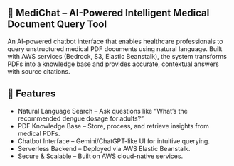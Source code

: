 🏥 MediChat – AI-Powered Intelligent Medical Document Query Tool
--------
An AI-powered chatbot interface that enables healthcare professionals to query unstructured medical PDF documents using natural language. Built with AWS services (Bedrock, S3, Elastic Beanstalk), the system transforms PDFs into a knowledge base and provides accurate, contextual answers with source citations.

📌 Features
--------
- Natural Language Search – Ask questions like “What’s the recommended dengue dosage for adults?”
- PDF Knowledge Base – Store, process, and retrieve insights from medical PDFs.
- Chatbot Interface – Gemini/ChatGPT-like UI for intuitive querying.
- Serverless Backend – Deployed via AWS Elastic Beanstalk.
- Secure & Scalable – Built on AWS cloud-native services.
